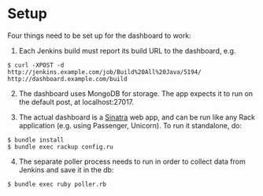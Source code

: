 # Setup

Four things need to be set up for the dashboard to work:

1. Each Jenkins build must report its build URL to the dashboard, e.g.

```console
$ curl -XPOST -d http://jenkins.example.com/job/Build%20All%20Java/5194/ http://dashboard.example.com/build
```

2. The dashboard uses MongoDB for storage. The app expects it to run on the default post, at localhost:27017.

3. The actual dashboard is a [Sinatra](http://www.sinatrarb.com/) web app, and can be run like any Rack application (e.g. using Passenger, Unicorn). To run it standalone, do:

```console
$ bundle install
$ bundle exec rackup config.ru
```

4. The separate poller process needs to run in order to collect data from Jenkins and save it in the db:

```console
$ bundle exec ruby poller.rb
```
